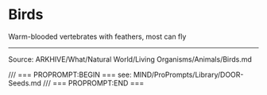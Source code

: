 # Birds

Warm-blooded vertebrates with feathers, most can fly

---
Source: ARKHIVE/What/Natural World/Living Organisms/Animals/Birds.md

/// === PROPROMPT:BEGIN ===
see: MIND/ProPrompts/Library/DOOR-Seeds.md
/// === PROPROMPT:END ===
